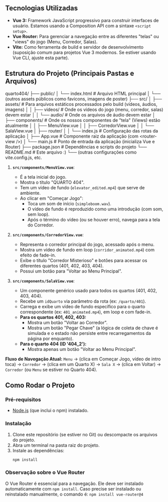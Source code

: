 ## Tecnologias Utilizadas

- **Vue 3:** Framework JavaScript progressivo para construir interfaces de usuário. Estamos usando a Composition API com a sintaxe `<script setup>`.
- **Vue Router:** Para gerenciar a navegação entre as diferentes "telas" ou "views" do jogo (Menu, Corredor, Salas).
- **Vite:** Como ferramenta de build e servidor de desenvolvimento (suposição comum para projetos Vue 3 modernos. Se estiver usando Vue CLI, ajuste esta parte).

## Estrutura do Projeto (Principais Pastas e Arquivos)

quarto404/
├── public/
│ └── index.html # Arquivo HTML principal
│ └── (outros assets públicos como favicons, imagens de poster)
├── src/
│ ├── assets/ # Para arquivos estáticos processados pelo build (vídeos, áudios, imagens)
│ │ ├── videos/ # Onde os vídeos do jogo (menu, corredor, salas) devem estar
│ │ └── audio/ # Onde os arquivos de áudio devem estar
│ ├── components/ # Onde os nossos componentes de "tela" (Views) estão atualmente
│ │ ├── MenuView.vue
│ │ ├── CorredorView.vue
│ │ └── SalaView.vue
│ ├── router/
│ │ └── index.js # Configuração das rotas da aplicação
│ ├── App.vue # Componente raiz da aplicação (com &lt;router-view />)
│ └── main.js # Ponto de entrada da aplicação (inicializa Vue e Router)
├── package.json # Dependências e scripts do projeto
└── README.md # Este arquivo :)
└── (outras configurações como vite.config.js, etc.

1.  **`src/components/MenuView.vue`**:

    - É a tela inicial do jogo.
    - Mostra o título "QUARTO 404".
    - Tem um vídeo de fundo (`elevator_edited.mp4`) que serve de ambiente.
    - Ao clicar em "Começar Jogo":
      - Toca um som de início (`simpleboom.wav`).
      - O vídeo de fundo é reproduzido como uma introdução (com som, sem loop).
      - Após o término do vídeo (ou se houver erro), navega para a tela do Corredor.

2.  **`src/components/CorredorView.vue`**:

    - Representa o corredor principal do jogo, acessado após o menu.
    - Mostra um vídeo de fundo em loop (`corridor_animated.mp4`) com efeito de fade-in.
    - Exibe o título "Corredor Misterioso" e botões para acessar os diferentes quartos (401, 402, 403, 404).
    - Possui um botão para "Voltar ao Menu Principal".

3.  **`src/components/SalaView.vue`**:
    - Um componente genérico usado para todos os quartos (401, 402, 403, 404).
    - Recebe um `idQuarto` via parâmetro da rota (ex: `/quarto/401`).
    - Carrega e exibe um vídeo de fundo específico para o quarto correspondente (ex: `401_animated.mp4`), em loop e com fade-in.
    - **Para os quartos 401, 402, 403:**
      - Mostra um botão "Voltar ao Corredor".
      - Mostra um botão "Pegar Chave" (a lógica de coleta de chave é simulada e o estado não persiste entre recarregamentos da página por enquanto).
    - **Para o quarto 404 (ID '404_2'):**
      - Mostra apenas um botão "Voltar ao Menu Principal".

**Fluxo de Navegação Atual:**
`Menu` -> (clica em Começar Jogo, vídeo de intro toca) -> `Corredor` -> (clica em um Quarto X) -> `Sala X` -> (clica em Voltar) -> `Corredor` (ou `Menu` se estiver no Quarto 404).

## Como Rodar o Projeto

### Pré-requisitos

- [Node.js](https://nodejs.org/) (que inclui o npm) instalado.

### Instalação

1.  Clone este repositório (se estiver no Git) ou descompacte os arquivos do projeto.
2.  Abra um terminal na pasta raiz do projeto.
3.  Instale as dependências:
    ```bash
    npm install
    ```

### Observação sobre o Vue Router

O Vue Router é essencial para a navegação. Ele deve ser instalado automaticamente com `npm install`. Caso precise ser instalado ou reinstalado manualmente, o comando é:
`npm install vue-router@4`
